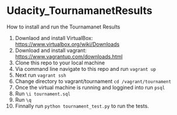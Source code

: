 # Udacity_TournamanetResults
How to install and run the Tournamanet Results

1. Downlaod and install VirtualBox: https://www.virtualbox.org/wiki/Downloads
2. Download and install vagrant: https://www.vagrantup.com/downloads.html
3. Clone this repo to your local machine
4. Via command line navigate to this repo and run `vagrant up`
5. Next run `vagrant ssh`
6. Change directory to vagrant/tournament `cd /vagrant/tournament`
7. Once the virtual machine is running and loggined into run `psql`
8. Run `\i tournament.sql`
9. Run `\q`
10. Finnally run `python tournament_test.py` to run the tests.
